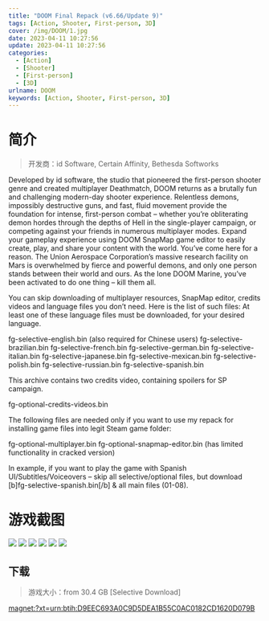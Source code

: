 ```yaml
---
title: "DOOM Final Repack (v6.66/Update 9)"
tags: [Action, Shooter, First-person, 3D]
cover: /img/DOOM/1.jpg
date: 2023-04-11 10:27:56
update: 2023-04-11 10:27:56
categories: 
  - [Action]
  - [Shooter]
  - [First-person]
  - [3D]
urlname: DOOM
keywords: [Action, Shooter, First-person, 3D]
---
```

# 简介

> 开发商：id Software, Certain Affinity, Bethesda Softworks

Developed by id software, the studio that pioneered the first-person shooter genre and created multiplayer Deathmatch, DOOM returns as a brutally fun and challenging modern-day shooter experience. Relentless demons, impossibly destructive guns, and fast, fluid movement provide the foundation for intense, first-person combat – whether you’re obliterating demon hordes through the depths of Hell in the single-player campaign, or competing against your friends in numerous multiplayer modes. Expand your gameplay experience using DOOM SnapMap game editor to easily create, play, and share your content with the world.
You’ve come here for a reason. The Union Aerospace Corporation’s massive research facility on Mars is overwhelmed by fierce and powerful demons, and only one person stands between their world and ours. As the lone DOOM Marine, you’ve been activated to do one thing – kill them all.

You can skip downloading of multiplayer resources, SnapMap editor, credits videos and language files you don’t need. Here is the list of such files:
At least one of these language files must be downloaded, for your desired language.

fg-selective-english.bin (also required for Chinese users)
fg-selective-brazilian.bin
fg-selective-french.bin
fg-selective-german.bin
fg-selective-italian.bin
fg-selective-japanese.bin
fg-selective-mexican.bin
fg-selective-polish.bin
fg-selective-russian.bin
fg-selective-spanish.bin

This archive contains two credits video, containing spoilers for SP campaign.

fg-optional-credits-videos.bin

The following files are needed only if you want to use my repack for installing game files into legit Steam game folder:

fg-optional-multiplayer.bin
fg-optional-snapmap-editor.bin (has limited functionality in cracked version)

In example, if you want to play the game with Spanish UI/Subtitles/Voiceovers – skip all selective/optional files, but download [b]fg-selective-spanish.bin[/b] & all main files (01-08).

# 游戏截图

![](/img/DOOM/2.jpg)
![](/img/DOOM/3.jpg)
![](/img/DOOM/4.jpg)
![](/img/DOOM/5.jpg)
![](/img/DOOM/6.jpg)
![](/img/DOOM/7.jpg)


## 下载

> 游戏大小：from 30.4 GB [Selective Download]

[magnet:?xt=urn:btih:D9EEC693A0C9D5DEA1B55C0AC0182CD1620D079B](magnet:?xt=urn:btih:D9EEC693A0C9D5DEA1B55C0AC0182CD1620D079B)
